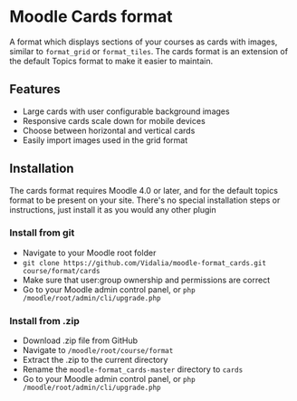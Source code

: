 # Moodle Cards format
A format which displays sections of your courses as cards with images, similar to `format_grid` or `format_tiles`.
The cards format is an extension of the default Topics format to make it easier to maintain.

## Features
- Large cards with user configurable background images
- Responsive cards scale down for mobile devices 
- Choose between horizontal and vertical cards
- Easily import images used in the grid format

## Installation
The cards format requires Moodle 4.0 or later, and for the default topics format to be present on your site.
There's no special installation steps or instructions, just install it as you would any other plugin

### Install from git
- Navigate to your Moodle root folder
- `git clone https://github.com/Vidalia/moodle-format_cards.git course/format/cards`
- Make sure that user:group ownership and permissions are correct
- Go to your Moodle admin control panel, or `php /moodle/root/admin/cli/upgrade.php`

### Install from .zip
- Download .zip file from GitHub
- Navigate to `/moodle/root/course/format`
- Extract the .zip to the current directory
- Rename the `moodle-format_cards-master` directory to `cards`
- Go to your Moodle admin control panel, or `php /moodle/root/admin/cli/upgrade.php`

